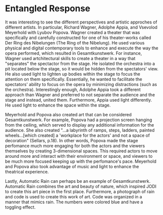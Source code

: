 # Entangled Response
It was interesting to see the different perspectives and artistic approches of different artists. In particular, Richard Wagner, Adolphe Appia, and Vsevolod Meyerhold with Lyubov Popova. Wagner created a theater that was specifically and carefully constructed for one of his theater-works called Der Ring des Nibelungen (The Ring of the Nibelung). He used various physical and digital contemporary tools to enhance and execute the way the opera performed, which resulted in Gesamtkunstwerk. For instance, Wagner used artchitectural skills to create a theater in a way that "separates" the spectactor from the stage. He isolated the orchestra into a pit located below the stage, so it would be hidden from the spectators' view. He also used light to lighten up bodies within the stage to focus the attention on them specifically. Essentially, he wanted to facilitate the spectators' ability to focus on the opera by minimizing distractions (such as the orchestra). Interestingly enough, Adolphe Appia took a different approach than Wagner and preferred to not separate the audience and the stage and instead, united them. Furthermore, Appia used light differently. He used light to enhance the space within the stage. 

Meyerhold and Popova also created art that can be considered Gesamtkunstwerk. For example, Popova had a projection screen hanging from the ceiling, which served to display any additional information for the audience. She also created "...a labyrinth of ramps, steps, ladders, painted wheels...[which created] a 'workplace for the actors' and not a space of decoration" (Sellars, p.18). In other words, Popova made the stage perfomance much more engaging for both the actors and the viewers themselves by creating 3-dimensional spaces. This required actors to move around more and interact with their environment or space, and viewers to be much more focused keeping up with the perfomance's pace. Meyerhold and Popova also took advantage of music and light to enhance the theatrical experience.

Lastly, Automatic Rain can perhaps be an example of Gesamtkunstwerk. Automatic Rain combines the art and beauty of nature, which inspired JODI to create this art piece in the first place. Furthermore, a photograph of rain and code is used to create this work of art. Code was organized in a manner that mimics rain. The numbers were colored blue and have a toggling effect. 

<!--       ,
                          //\
                         / | ;
                         | /_|
                       .-"`  `"-. 
                     /`          `\
                    /              \
              .-.,_|      .-""""-. |
             |     `",_,-'  (((-. '(  
              \ (`"=._.'/   (  (o>'-`"#
   ,           '.`"-'` /     `--`  '==;
  /\\            `'--'`\         _.'~~
 / | \                  `.,___,-} 
 | |  |                   )  {  }
  \ \ (.--==---==-------=' o {  }
   ",/` (_) (_)  (_)    (_)   \ /
    / ()   o   ()    ()        ^|
    \   ()  (    () o        ;  /
     `\      \         ;    / } |
       )      \       /   /`  } /
    ,-'       |=,_   |   /,_ ,'/
    |    _,.-`/   `"=\   \\   \
    | ."` \  |        \   \`\  \
    | |    \ \         `\  \ `\ \
    | |     \ \          `\ \  \ \
    | |      \ \           \ \  \ \
    | |       \ \           \ \  \ \
    | |        \ \           \ \  \ \
    | |         ) \           \ \  ) \
jgs `) \        ^ww            ) \ ^ww
     ^ww                       ^ww
Bambi is one of my favorite childhood movies. It always made me sad when Bambi lost his mother and kept searching for her. -->
